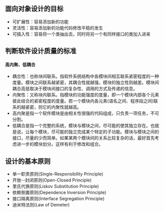 ## 面向对象设计的目标
* 可扩展性：容易添加新的功能
* 灵活性：容易添加新的功能代码修改平稳的发生
* 可插入性：容易将一个类抽出去，同时将另一个有同样接口的类加入进来

## 判断软件设计质量的标准
#### 高内聚、低耦合
* 耦合性：也称块间联系。指软件系统结构中各模块间相互联系紧密程度的一种度量。模块之间联系越紧密，其耦合性就越强，模块的独立性则越差。模块间耦合高低取决于模块间接口的复杂性、调用的方式及传递的信息。
* 内聚性：又称块内联系。指模块的功能强度的度量，即一个模块内部各个元素彼此结合的紧密程度的度量。若一个模块内各元素(语名之间、程序段之间)联系的越紧密，则它的内聚性就越高。
* 高内聚是指一个软件模块是由相关性很强的代码组成，只负责一项任务，不可分割。
* 低耦合是指一个完整的系统，模块与模块之间，尽可能的使其独立存在。也就是说，让每个模块，尽可能的独立完成某个特定的子功能。模块与模块之间的接口，尽量的少而简单。如果某两个模块间的关系比较复杂的话，最好首先考虑进一步的模块划分。这样有利于修改和组合。
## 设计的基本原则
* 单一职责原则(Single-Responsibility Principle)
* 开放--封闭原则(Open-Closed Principle)
* 里氏代换原则(Liskov Substitution Principle)
* 依赖倒置原则(Dependence Inversion Principle)
* 接口隔离原则(Interface Segregation Principle)
* 迪米特法则(Law of Demeter)
